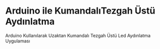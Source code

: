 # Arduino ile KumandalıTezgah Üstü Aydınlatma
 Arduino Kullanılarak Uzaktan Kumandalı Tezgah Üstü Led Aydınlatma Uygulaması
